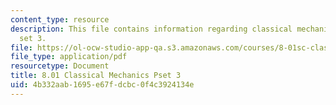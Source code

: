 ```yaml
---
content_type: resource
description: This file contains information regarding classical mechanics problem
  set 3.
file: https://ol-ocw-studio-app-qa.s3.amazonaws.com/courses/8-01sc-classical-mechanics-fall-2016/4b332aab1695e67fdcbc0f4c3924134e_MIT8_01F16_pset3.pdf
file_type: application/pdf
resourcetype: Document
title: 8.01 Classical Mechanics Pset 3
uid: 4b332aab-1695-e67f-dcbc-0f4c3924134e
---
```

